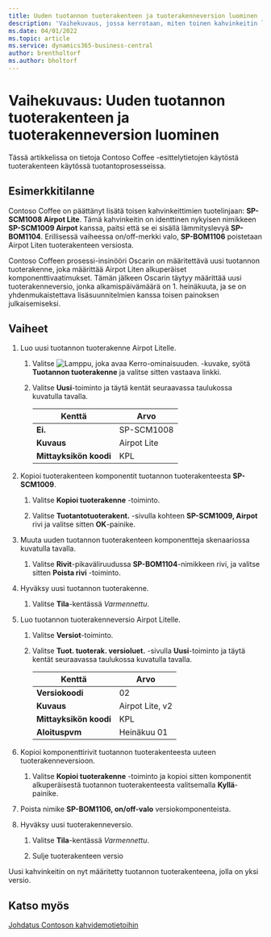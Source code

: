 ```yaml
---
title: Uuden tuotannon tuoterakenteen ja tuoterakenneversion luominen
description: 'Vaihekuvaus, jossa kerrotaan, miten toinen kahvinkeitin lisätään Contoso Coffee -tuotelinjaan Business Centralissa.'
ms.date: 04/01/2022
ms.topic: article
ms.service: dynamics365-business-central
author: brentholtorf
ms.author: bholtorf
---
```

# <a name="walkthrough-create-a-new-production-bom-and-bom-version"></a>Vaihekuvaus: Uuden tuotannon tuoterakenteen ja tuoterakenneversion luominen

Tässä artikkelissa on tietoja Contoso Coffee -esittelytietojen käytöstä tuoterakenteen käytössä tuotantoprosesseissa.  

## <a name="scenario"></a>Esimerkkitilanne

Contoso Coffee on päättänyt lisätä toisen kahvinkeittimien tuotelinjaan: **SP-SCM1008 Airpot Lite**. Tämä kahvinkeitin on identtinen nykyisen nimikkeen **SP-SCM1009 Airpot** kanssa, paitsi että se ei sisällä lämmityslevyä **SP-BOM1104**. Erillisessä vaiheessa on/off-merkki valo, **SP-BOM1106** poistetaan Airpot Liten tuoterakenteen versiosta.

Contoso Coffeen prosessi-insinööri Oscarin on määritettävä uusi tuotannon tuoterakenne, joka määrittää Airpot Liten alkuperäiset komponenttivaatimukset. Tämän jälkeen Oscarin täytyy määrittää uusi tuoterakenneversio, jonka alkamispäivämäärä on 1. heinäkuuta, ja se on yhdenmukaistettava lisäsuunnitelmien kanssa toisen painoksen julkaisemiseksi.

## <a name="steps"></a>Vaiheet

1. Luo uusi tuotannon tuoterakenne Airpot Litelle.

    1. Valitse ![Lamppu, joka avaa Kerro-ominaisuuden.](../../media/ui-search/search_small.png "Kerro, mitä haluat tehdä") -kuvake, syötä **Tuotannon tuoterakenne** ja valitse sitten vastaava linkki.  

    2. Valitse **Uusi**-toiminto ja täytä kentät seuraavassa taulukossa kuvatulla tavalla.  

        |Kenttä  |Arvo  |
        |---------|---------|
        |**Ei.** |SP-SCM1008|
        |**Kuvaus** |Airpot Lite|
        |**Mittayksikön koodi**|KPL  |

2. Kopioi tuoterakenteen komponentit tuotannon tuoterakenteesta **SP-SCM1009**.

    1. Valitse **Kopioi tuoterakenne** -toiminto.

    2. Valitse **Tuotantotuoterakent.** -sivulla kohteen **SP-SCM1009, Airpot** rivi ja valitse sitten **OK**-painike.

3. Muuta uuden tuotannon tuoterakenteen komponentteja skenaariossa kuvatulla tavalla.

    1. Valitse **Rivit**-pikaväliruudussa **SP-BOM1104**-nimikkeen rivi, ja valitse sitten **Poista rivi** -toiminto.  

4. Hyväksy uusi tuotannon tuoterakenne.  

    1. Valitse **Tila**-kentässä *Varmennettu*.  

5. Luo tuotannon tuoterakenneversio Airpot Litelle.

    1. Valitse **Versiot**-toiminto.

    2. Valitse **Tuot. tuoterak. versioluet.** -sivulla **Uusi**-toiminto ja täytä kentät seuraavassa taulukossa kuvatulla tavalla.  

        |Kenttä  |Arvo  |
        |---------|---------|
        |**Versiokoodi** |02|
        |**Kuvaus** |Airpot Lite, v2|
        |**Mittayksikön koodi**|KPL  |  
        |**Aloituspvm**|Heinäkuu 01  |  

6. Kopioi komponenttirivit tuotannon tuoterakenteesta uuteen tuoterakenneversioon.

    1. Valitse **Kopioi tuoterakenne** -toiminto ja kopioi sitten komponentit alkuperäisestä tuotannon tuoterakenteesta valitsemalla **Kyllä**-painike.

7. Poista nimike **SP-BOM1106, on/off-valo** versiokomponenteista.

8. Hyväksy uusi tuoterakenneversio.

    1. Valitse **Tila**-kentässä *Varmennettu*.  

    2. Sulje tuoterakenteen versio

Uusi kahvinkeitin on nyt määritetty tuotannon tuoterakenteena, jolla on yksi versio.  

## <a name="see-also"></a>Katso myös

[Johdatus Contoson kahvidemotietoihin](../contoso-coffee-intro.md)  

